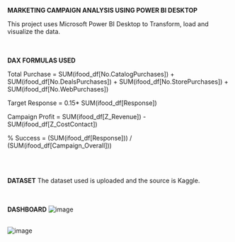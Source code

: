 **MARKETING CAMPAIGN ANALYSIS USING POWER BI DESKTOP**

This project uses Microsoft Power BI Desktop to Transform, load and visualize the data.<br/>
<br/>
<br/>

**DAX FORMULAS USED**

Total Purchase = SUM(ifood_df[No.CatalogPurchases]) + SUM(ifood_df[No.DealsPurchases]) + SUM(ifood_df[No.StorePurchases]) + SUM(ifood_df[No.WebPurchases])

Target Response = 0.15* SUM(ifood_df[Response])

Campaign Profit = SUM(ifood_df[Z_Revenue]) - SUM(ifood_df[Z_CostContact])

% Success = (SUM(ifood_df[Response])) / (SUM(ifood_df[Campaign_Overall]))

<br/>
<br/>

**DATASET**
The dataset used is uploaded and the source is Kaggle.<br/>
<br/>
<br/>

**DASHBOARD**
![image](https://github.com/Vedanth-19/Marketing-Campaign-Analysis-using-Power-BI/assets/172228985/53193726-6600-4d7c-a980-120eeb712bec)<br/>
<br/>

![image](https://github.com/Vedanth-19/Marketing-Campaign-Analysis-using-Power-BI/assets/172228985/aa571096-a460-4845-bead-b52e3fa9b1a1)

